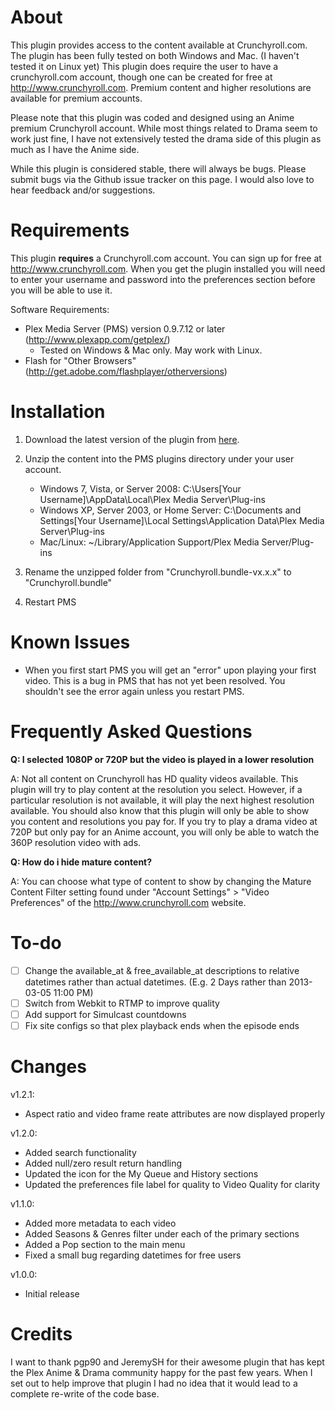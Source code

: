 About
=====
This plugin provides access to the content available at Crunchyroll.com. The plugin has been fully tested on both Windows and Mac. (I haven't tested it on Linux yet) This plugin does require the user to have a crunchyroll.com account, though one can be created for free at http://www.crunchyroll.com. Premium content and higher resolutions are available for premium accounts.

Please note that this plugin was coded and designed using an Anime premium Crunchyroll account. While most things related to Drama seem to work just fine, I have not extensively tested the drama side of this plugin as much as I have the Anime side. 

While this plugin is considered stable, there will always be bugs. Please submit bugs via the Github issue tracker on this page. I would also love to hear feedback and/or suggestions. 

Requirements
============
This plugin **requires** a Crunchyroll.com account. You can sign up for free at http://www.crunchyroll.com. When you get the plugin installed you will need to enter your username and password into the preferences section before you will be able to use it. 

Software Requirements:

* Plex Media Server (PMS) version 0.9.7.12 or later (http://www.plexapp.com/getplex/)
	* Tested on Windows & Mac only. May work with Linux. 
* Flash for "Other Browsers" (http://get.adobe.com/flashplayer/otherversions)

Installation
============
1. Download the latest version of the plugin from [here](https://github.com/MattRK/Crunchyroll.bundle/archive/v1.2.1.zip).

2. Unzip the content into the PMS plugins directory under your user account.
	* Windows 7, Vista, or Server 2008: C:\Users\[Your Username]\AppData\Local\Plex Media Server\Plug-ins
	* Windows XP, Server 2003, or Home Server: C:\Documents and Settings\[Your Username]\Local Settings\Application Data\Plex Media Server\Plug-ins
	* Mac/Linux: ~/Library/Application Support/Plex Media Server/Plug-ins

3. Rename the unzipped folder from "Crunchyroll.bundle-vx.x.x" to "Crunchyroll.bundle"

4. Restart PMS

Known Issues
============
* When you first start PMS you will get an "error" upon playing your first video. This is a bug in PMS that has not yet been resolved. You shouldn't see the error again unless you restart PMS. 

Frequently Asked Questions
==========================
**Q: I selected 1080P or 720P but the video is played in a lower resolution**

A: Not all content on Crunchyroll has HD quality videos available. This plugin will try to play content at the resolution you select. However, if a particular resolution is not available, it will play the next highest resolution available. You should also know that this plugin will only be able to show you content and resolutions you pay for. If you try to play a drama video at 720P but only pay for an Anime account, you will only be able to watch the 360P resolution video with ads. 

**Q: How do i hide mature content?**

A: You can choose what type of content to show by changing the Mature Content Filter setting found under "Account Settings" > "Video Preferences" of the http://www.crunchyroll.com website. 

To-do
====
- [ ] Change the available_at & free_available_at descriptions to relative datetimes rather than actual datetimes. (E.g. 2 Days rather than 2013-03-05 11:00 PM) 
- [ ] Switch from Webkit to RTMP to improve quality
- [ ] Add support for Simulcast countdowns 
- [ ] Fix site configs so that plex playback ends when the episode ends

Changes
=======
v1.2.1:
* Aspect ratio and video frame reate attributes are now displayed properly

v1.2.0:
* Added search functionality
* Added null/zero result return handling
* Updated the icon for the My Queue and History sections
* Updated the preferences file label for quality to Video Quality for clarity

v1.1.0:
* Added more metadata to each video
* Added Seasons & Genres filter under each of the primary sections
* Added a Pop section to the main menu
* Fixed a small bug regarding datetimes for free users

v1.0.0:
* Initial release

Credits
=======
I want to thank pgp90 and JeremySH for their awesome plugin that has kept the Plex Anime & Drama community happy for the past few years. When I set out to help improve that plugin I had no idea that it would lead to a complete re-write of the code base. 
